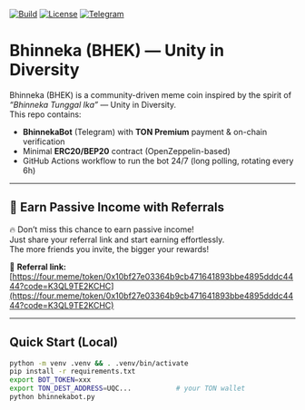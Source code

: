 [![Build](https://github.com/EndiHariadi43/Bhinneka/actions/workflows/bhinnekabot.yml/badge.svg)](https://github.com/EndiHariadi43/Bhinneka/actions)
[![License](https://img.shields.io/badge/License-Apache%202.0-blue.svg)](./LICENSE)
[![Telegram](https://img.shields.io/badge/Telegram-@BHEK_bot-26A5E4?logo=telegram&logoColor=white)](https://t.me/BHEK_bot)

# Bhinneka (BHEK) — Unity in Diversity

Bhinneka (BHEK) is a community-driven meme coin inspired by the spirit of *“Bhinneka Tunggal Ika”* — Unity in Diversity.  
This repo contains:
- **BhinnekaBot** (Telegram) with **TON Premium** payment & on-chain verification
- Minimal **ERC20/BEP20** contract (OpenZeppelin-based)
- GitHub Actions workflow to run the bot 24/7 (long polling, rotating every 6h)

---

## 🚀 Earn Passive Income with Referrals

🔥 Don’t miss this chance to earn passive income!  
Just share your referral link and start earning effortlessly.  
The more friends you invite, the bigger your rewards!  

🔗 **Referral link:**  
[https://four.meme/token/0x10bf27e03364b9cb471641893bbe4895dddc4444?code=K3QL9TE2KCHC](https://four.meme/token/0x10bf27e03364b9cb471641893bbe4895dddc4444?code=K3QL9TE2KCHC)

---

## Quick Start (Local)

```bash
python -m venv .venv && . .venv/bin/activate
pip install -r requirements.txt
export BOT_TOKEN=xxx
export TON_DEST_ADDRESS=UQC...           # your TON wallet
python bhinnekabot.py
